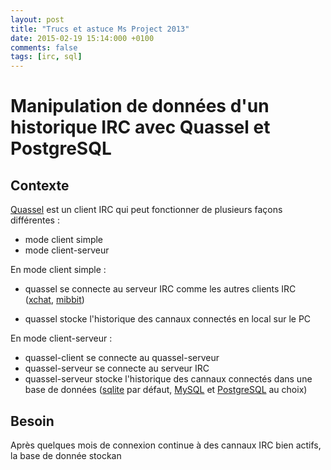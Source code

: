 ```yaml
---
layout: post
title: "Trucs et astuce Ms Project 2013"
date: 2015-02-19 15:14:000 +0100
comments: false
tags: [irc, sql]
---
```


# Manipulation de données d'un historique IRC avec Quassel et PostgreSQL


## Contexte

[Quassel](http://quassel-irc.org/) est un client IRC qui peut fonctionner de plusieurs façons différentes :

* mode client simple
* mode client-serveur

En mode client simple :
* quassel se connecte au serveur IRC comme les autres clients IRC ([xchat](http://xchat.org/), [mibbit](https://www.mibbit.com/))

* quassel stocke l'historique des cannaux connectés en local sur le PC

En mode client-serveur :
* quassel-client se connecte au quassel-serveur
* quassel-serveur se connecte au serveur IRC
* quassel-serveur stocke l'historique des cannaux connectés dans une base de données
([sqlite](http://www.sqlite.org/) par défaut, [MySQL](http://www.mysql.fr/) et [PostgreSQL](http://www.postgresqlfr.org/) au choix)



## Besoin

Après quelques mois de connexion continue à des cannaux IRC bien actifs, la base de donnée stockan

